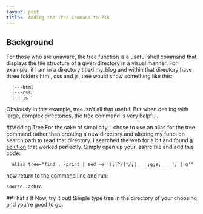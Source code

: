 ```yaml
---
layout: post
title:  Adding the Tree Command to Zsh
---
```

## Background
For those who are unaware, the tree function is a useful shell command that displays
the file structure of a given directory in a visual manner. For example, if I am
in a directory titled my_blog and within that directory have three folders html, css
and js, tree would show something like this:  

      |---html  
      |---css  
      |---js  


Obviously in this example, tree isn't all that useful. But when dealing with large,
complex directories, the tree command is very helpful.

##Adding Tree
For the sake of simplicity, I chose to use an alias for the tree command rather than creating
a new directory and altering my function search path to read that directory. I searched the
web for a bit and found [a solution](http://www.kingluddite.com/tools/adding-tree-command-to-the-terminal-mac-osx) that worked perfectly. Simply open up your .zshrc file
and add this code:

      alias tree="find . -print | sed -e 's;[^/]*/;|____;g;s;____|; |;g'"

now return to the command line and run:

    source .zshrc

##That's It
Now, try it out! Simple type tree in the directory of your choosing and you're
good to go.
